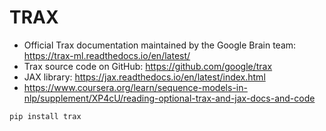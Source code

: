# TRAX 

- Official Trax documentation maintained by the Google Brain team: https://trax-ml.readthedocs.io/en/latest/
- Trax source code on GitHub: https://github.com/google/trax
- JAX library: https://jax.readthedocs.io/en/latest/index.html
- https://www.coursera.org/learn/sequence-models-in-nlp/supplement/XP4cU/reading-optional-trax-and-jax-docs-and-code


```sh 
pip install trax
```